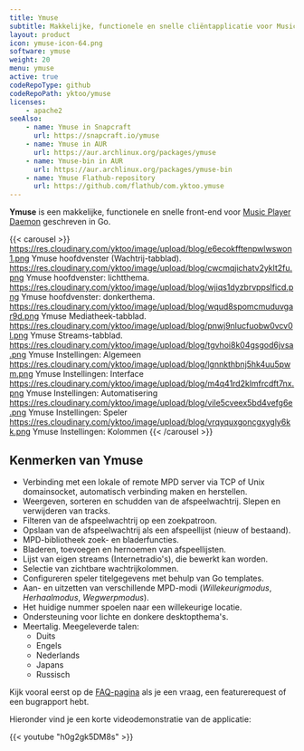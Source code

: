 ```yaml
---
title: Ymuse
subtitle: Makkelijke, functionele en snelle cliëntapplicatie voor Music Player Daemon.
layout: product
icon: ymuse-icon-64.png
software: ymuse
weight: 20
menu: ymuse
active: true
codeRepoType: github
codeRepoPath: yktoo/ymuse
licenses:
    - apache2
seeAlso:
    - name: Ymuse in Snapcraft
      url: https://snapcraft.io/ymuse
    - name: Ymuse in AUR
      url: https://aur.archlinux.org/packages/ymuse
    - name: Ymuse-bin in AUR
      url: https://aur.archlinux.org/packages/ymuse-bin
    - name: Ymuse Flathub-repository
      url: https://github.com/flathub/com.yktoo.ymuse
---
```


**Ymuse** is een makkelijke, functionele en snelle front-end voor [Music Player Daemon](https://www.musicpd.org/) geschreven in Go.

{{< carousel >}}
https://res.cloudinary.com/yktoo/image/upload/blog/e6ecokfftenpwlwswon1.png Ymuse hoofdvenster (Wachtrij-tabblad).
https://res.cloudinary.com/yktoo/image/upload/blog/cwcmqjichatv2yklt2fu.png Ymuse hoofdvenster: lichtthema.
https://res.cloudinary.com/yktoo/image/upload/blog/wjiqs1dyzbrvppslficd.png Ymuse hoofdvenster: donkerthema.
https://res.cloudinary.com/yktoo/image/upload/blog/wqud8spomcmuduvgar9d.png Ymuse Mediatheek-tabblad.
https://res.cloudinary.com/yktoo/image/upload/blog/pnwj9nlucfuobw0vcv0l.png Ymuse Streams-tabblad.
https://res.cloudinary.com/yktoo/image/upload/blog/tgvhoi8k04gsgod6jvsa.png Ymuse Instellingen: Algemeen
https://res.cloudinary.com/yktoo/image/upload/blog/lgnnkthbnj5hk4uu5pwm.png Ymuse Instellingen: Interface
https://res.cloudinary.com/yktoo/image/upload/blog/m4q41rd2klmfrcdft7nx.png Ymuse Instellingen: Automatisering
https://res.cloudinary.com/yktoo/image/upload/blog/vile5cveex5bd4vefg6e.png Ymuse Instellingen: Speler
https://res.cloudinary.com/yktoo/image/upload/blog/vrqyquxgoncgxygly6kk.png Ymuse Instellingen: Kolommen
{{< /carousel >}}

## Kenmerken van Ymuse

* Verbinding met een lokale of remote MPD server via TCP of Unix domainsocket, automatisch verbinding maken en herstellen.
* Weergeven, sorteren en schudden van de afspeelwachtrij. Slepen en verwijderen van tracks.
* Filteren van de afspeelwachtrij op een zoekpatroon.
* Opslaan van de afspeelwachtrij als een afspeellijst (nieuw of bestaand).
* MPD-bibliotheek zoek- en bladerfuncties.
* Bladeren, toevoegen en hernoemen van afspeellijsten.
* Lijst van eigen streams (Internetradio's), die bewerkt kan worden.
* Selectie van zichtbare wachtrijkolommen.
* Configureren speler titelgegevens met behulp van Go templates.
* Aan- en uitzetten van verschillende MPD-modi (*Willekeurigmodus*, *Herhaalmodus*, *Wegwerpmodus*).
* Het huidige nummer spoelen naar een willekeurige locatie.
* Ondersteuning voor lichte en donkere desktopthema's.
* Meertalig. Meegeleverde talen:
    * Duits
    * Engels
    * Nederlands
    * Japans
    * Russisch

Kijk vooral eerst op de [FAQ-pagina](faq) als je een vraag, een featurerequest of een bugrapport hebt.

Hieronder vind je een korte videodemonstratie van de applicatie:

{{< youtube "h0g2gk5DM8s" >}}
